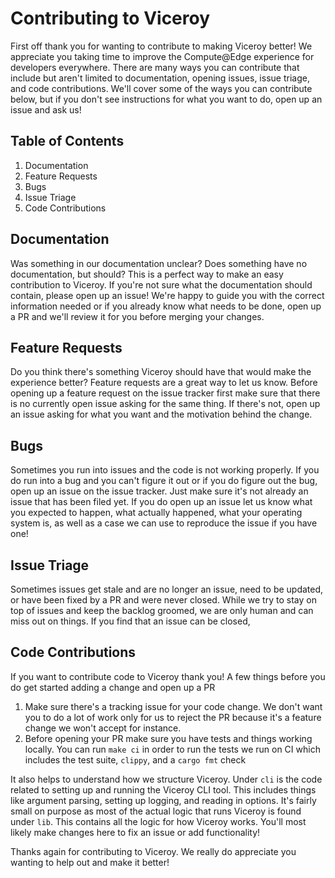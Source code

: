 # Contributing to Viceroy

First off thank you for wanting to contribute to making Viceroy better! We
appreciate you taking time to improve the Compute@Edge experience for developers
everywhere. There are many ways you can contribute that include but aren't
limited to documentation, opening issues, issue triage, and code contributions.
We'll cover some of the ways you can contribute below, but if you don't see
instructions for what you want to do, open up an issue and ask us!

## Table of Contents
1. Documentation
1. Feature Requests
1. Bugs
1. Issue Triage
1. Code Contributions

## Documentation

Was something in our documentation unclear? Does something have no documentation,
but should? This is a perfect way to make an easy contribution to Viceroy. If
you're not sure what the documentation should contain, please open up an issue!
We're happy to guide you with the correct information needed or if you already
know what needs to be done, open up a PR and we'll review it for you before
merging your changes.

## Feature Requests

Do you think there's something Viceroy should have that would make the
experience better? Feature requests are a great way to let us know. Before
opening up a feature request on the issue tracker first make sure that there is
no currently open issue asking for the same thing. If there's not, open up an
issue asking for what you want and the motivation behind the change.

## Bugs

Sometimes you run into issues and the code is not working properly. If you do
run into a bug and you can't figure it out or if you do figure out the bug, open
up an issue on the issue tracker. Just make sure it's not already an issue that
has been filed yet. If you do open up an issue let us know what you expected to
happen, what actually happened, what your operating system is, as well as a case
we can use to reproduce the issue if you have one!

## Issue Triage

Sometimes issues get stale and are no longer an issue, need to be updated, or
have been fixed by a PR and were never closed. While we try to stay on top of
issues and keep the backlog groomed, we are only human and can miss out on
things. If you find that an issue can be closed,

## Code Contributions

If you want to contribute code to Viceroy thank you! A few things before you do
get started adding a change and open up a PR

1. Make sure there's a tracking issue for your code change. We don't want you to
   do a lot of work only for us to reject the PR because it's a feature change
   we won't accept for instance.
1. Before opening your PR make sure you have tests and things working locally.
   You can run `make ci` in order to run the tests we run on CI which includes
   the test suite, `clippy`, and a `cargo fmt` check

It also helps to understand how we structure Viceroy. Under `cli` is the code
related to setting up and running the Viceroy CLI tool. This includes things
like argument parsing, setting up logging, and reading in options. It's fairly
small on purpose as most of the actual logic that runs Viceroy is found under
`lib`. This contains all the logic for how Viceroy works. You'll most likely
make changes here to fix an issue or add functionality!

Thanks again for contributing to Viceroy. We really do appreciate you wanting to
help out and make it better!

